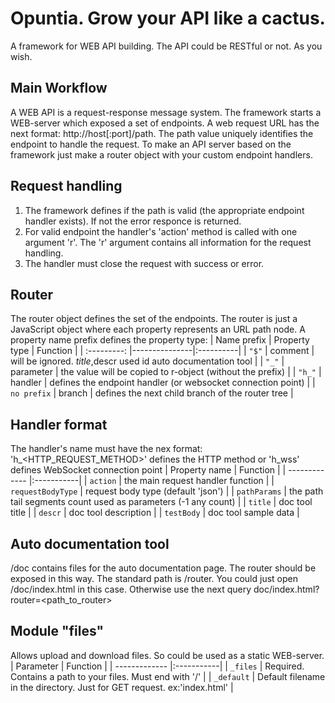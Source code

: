 # Opuntia. Grow your API like a cactus.
A framework for WEB API building. The API could be RESTful or not. As you wish.

## Main Workflow
A WEB API is a request-response message system. 
The framework starts a WEB-server which exposed a set of endpoints. 
A web request URL has the next format: http://host[:port]/path. The path value uniquely identifies the endpoint to handle the request.
To make an API server based on the framework just make a router object with your custom endpoint handlers.

## Request handling
1. The framework defines if the path is valid (the appropriate endpoint handler exists). If not the error responce is returned.
2. For valid endpoint the handler's 'action' method is called with one argument 'r'. The 'r' argument contains all information for the request handling.
3. The handler must close the request with success or error. 

## Router
The router object defines the set of the endpoints. The router is just a JavaScript object where each property represents an URL path node.
A property name prefix defines the property type:
| Name prefix | Property type | Function   |
| :---------: |---------------|:----------|
| `"$"`       | comment       | will be ignored. $title,$descr used id auto documentation tool |
| `"_"`       | parameter     | the value will be copied to r-object (without the prefix) |
| `"h_"`      | handler       | defines the endpoint handler (or websocket connection point) |
| `no prefix` | branch        | defines the next child branch of the router tree |

## Handler format
The handler's name must have the nex format:
'h_<HTTP_REQUEST_METHOD>' defines the HTTP method or 
'h_wss' defines WebSocket connection point
| Property name | Function   |
| ------------- |:-----------|
| `action`      | the main request handler function |
| `requestBodyType` | request body type (default 'json') |
| `pathParams`  | the path tail segments count used as parameters (-1 any count) |
| `title`       | doc tool title  |
| `descr`       | doc tool description  |
| `testBody`    | doc tool sample data  |

## Auto documentation tool
/doc contains files for the auto documentation page.
The router should be exposed in this way. The standard path is /router. You could just open /doc/index.html in this case. Otherwise use the next query doc/index.html?router=<path_to_router>

## Module "files"
Allows upload and download files. So could be used as a static WEB-server.
| Parameter | Function   |
| ------------- |:-----------|
| `_files`      | Required. Contains a path to your files. Must end with '/' |
| `_default`    | Default filename in the directory. Just for GET request. ex:'index.html' |
